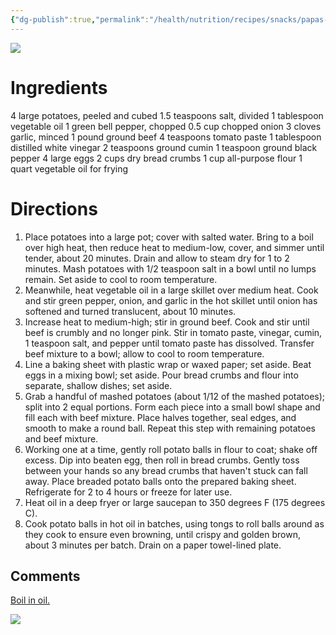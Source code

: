 ```yaml
---
{"dg-publish":true,"permalink":"/health/nutrition/recipes/snacks/papas-rellenas-fried-stuffed-potatoes/","tags":["cookmate"],"created":"","updated":""}
---
```



![](https://www.allrecipes.com/thmb/wHcSMwIyzpERKmI_I1E4TH0Fe1k=/750x0/filters:no_upscale():max_bytes(150000):strip_icc():format(webp)/1008443-bddf126d4ae84d10a36e56618147f929.jpg)


# Ingredients

4 large potatoes, peeled and cubed
1.5 teaspoons salt, divided
1 tablespoon vegetable oil
1 green bell pepper, chopped
0.5 cup chopped onion
3 cloves garlic, minced
1 pound ground beef
4 teaspoons tomato paste
1 tablespoon distilled white vinegar
2 teaspoons ground cumin
1 teaspoon ground black pepper
4 large eggs
2 cups dry bread crumbs
1 cup all-purpose flour
1 quart vegetable oil for frying

# Directions

1) Place potatoes into a large pot; cover with salted water. Bring to a boil over high heat, then reduce heat to medium-low, cover, and simmer until tender, about 20 minutes. Drain and allow to steam dry for 1 to 2 minutes. Mash potatoes with 1/2 teaspoon salt in a bowl until no lumps remain. Set aside to cool to room temperature.
2) Meanwhile, heat vegetable oil in a large skillet over medium heat. Cook and stir green pepper, onion, and garlic in the hot skillet until onion has softened and turned translucent, about 10 minutes.
3) Increase heat to medium-high; stir in ground beef. Cook and stir until beef is crumbly and no longer pink. Stir in tomato paste, vinegar, cumin, 1 teaspoon salt, and pepper until tomato paste has dissolved. Transfer beef mixture to a bowl; allow to cool to room temperature.
4) Line a baking sheet with plastic wrap or waxed paper; set aside. Beat eggs in a mixing bowl; set aside. Pour bread crumbs and flour into separate, shallow dishes; set aside.
5) Grab a handful of mashed potatoes (about 1/12 of the mashed potatoes); split into 2 equal portions. Form each piece into a small bowl shape and fill each with beef mixture. Place halves together, seal edges, and smooth to make a round ball. Repeat this step with remaining potatoes and beef mixture.
6) Working one at a time, gently roll potato balls in flour to coat; shake off excess. Dip into beaten egg, then roll in bread crumbs. Gently toss between your hands so any bread crumbs that haven't stuck can fall away. Place breaded potato balls onto the prepared baking sheet. Refrigerate for 2 to 4 hours or freeze for later use.
7) Heat oil in a deep fryer or large saucepan to 350 degrees F (175 degrees C).
8) Cook potato balls in hot oil in batches, using tongs to roll balls around as they cook to ensure even browning, until crispy and golden brown, about 3 minutes per batch. Drain on a paper towel-lined plate.


## Comments

[Boil in oil.](https://photos.app.goo.gl/tJXys9opPYvf9Q8T8)

![](https://lh3.googleusercontent.com/pw/AJFCJaVPZjpSIz3rbxEMUgG7Tpgz8pRMTti1P1kREQ5KXvQeg4rhRL6r52YtnUU9S14fhGAgj8bwRS5g4XZQA8mVzyqvH0llaSfmYXLJceK22mC5b7dnVjW3tkTvYB7UER3_WccyQ1dEbyS6MMw3ErqCL7yhEw=w1509-h849-s-no?authuser=0)
